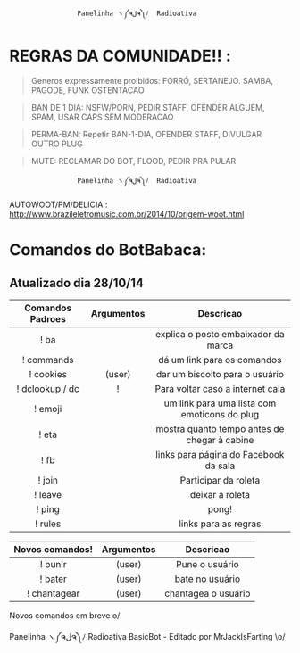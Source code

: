                      Panelinha ヽ༼ຈلຈ༽ﾉ  Radioativa

REGRAS DA COMUNIDADE!! :
=========
>Generos expressamente proibidos: FORRÓ, SERTANEJO. SAMBA, PAGODE, FUNK OSTENTACAO 
 
>BAN DE 1 DIA: NSFW/PORN, PEDIR STAFF, OFENDER ALGUEM, SPAM, USAR CAPS SEM MODERACAO 

>PERMA-BAN: Repetir BAN-1-DIA, OFENDER STAFF, DIVULGAR OUTRO PLUG

>MUTE: RECLAMAR DO BOT, FLOOD, PEDIR PRA PULAR

                     Panelinha ヽ༼ຈلຈ༽ﾉ  Radioativa

AUTOWOOT/PM/DELICIA : http://www.brazileletromusic.com.br/2014/10/origem-woot.html

Comandos do BotBabaca:
=========
Atualizado dia 28/10/14
----

|Comandos Padroes | Argumentos |  Descricao |
|:------:|:---------:|:--------------------------------------:|
|! ba | | explica o posto embaixador da marca |
|! commands | | dá um link para os comandos |
|! cookies | (user) | dar um biscoito para o usuário |
|! dclookup / dc |! | Para voltar caso a internet caia|
|! emoji | | um link para uma lista com emoticons do plug|
|! eta | | mostra quanto tempo antes de chegar à cabine |
|! fb | | links para página do Facebook da sala|
|! join | | Participar da roleta|
|! leave | | deixar a roleta |
|! ping | | pong! |
|! rules | | links para as regras |

|Novos comandos! | Argumentos |  Descricao |
|:------:|:---------:|:--------------------------------------:|
|! punir | (user)| Pune o usuário |
|! bater |(user) |bate no usuário |
|! chantagear |(user)| chantagea o usuário |

Novos comandos em breve o/

Panelinha ヽ༼ຈلຈ༽ﾉ  Radioativa
BasicBot - Editado por MrJackIsFarting \o/
